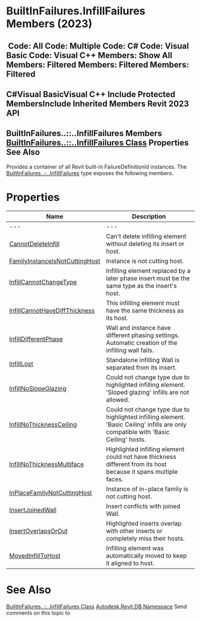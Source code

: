 # BuiltInFailures.InfillFailures Members (2023)

﻿
 Code: All Code: Multiple Code: C# Code: Visual Basic Code: Visual C++  Members: Show All Members: Filtered Members: Filtered Members: Filtered   
---  
C#Visual BasicVisual C++
Include Protected MembersInclude Inherited Members
Revit 2023 API  
---  
BuiltInFailures..::..InfillFailures Members  
[BuiltInFailures..::..InfillFailures Class](13a26a89-322c-ef1a-f5f1-8cd481ee4ba0.md "BuiltInFailures.InfillFailures Class") Properties See Also  
---  
Provides a container of all Revit built-in FailureDefinitionId instances.
The [BuiltInFailures..::..InfillFailures](13a26a89-322c-ef1a-f5f1-8cd481ee4ba0.md "BuiltInFailures.InfillFailures Class") type exposes the following members.
# Properties
| Name | Description |
| --- | --- |
| --- | --- | --- |
| [CannotDeleteInfill](914040e3-dcd3-b686-53a9-b93b93aa16fb.md "CannotDeleteInfill Property") | Can't delete infilling element without deleting its insert or host. |
| [FamilyInstanceIsNotCuttingHost](fd95a0c2-367e-00cb-69c3-812819d35e1c.md "FamilyInstanceIsNotCuttingHost Property") | Instance is not cutting host. |
| [InfillCannotChangeType](877afc0f-3a3a-484b-0361-65a5738cdab3.md "InfillCannotChangeType Property") | Infilling element replaced by a later phase insert must be the same type as the insert's host. |
| [InfillCannotHaveDiffThickness](69e99bb2-78d2-d3e0-af2e-71084838b771.md "InfillCannotHaveDiffThickness Property") | This infilling element must have the same thickness as its host. |
| [InfillDifferentPhase](7df3db53-ead3-daca-4174-602548754230.md "InfillDifferentPhase Property") | Wall and instance have different phasing settings. Automatic creation of the infilling wall fails. |
| [InfillLost](bd49fc31-fcc7-8440-bfba-e3047688a6f5.md "InfillLost Property") | Standalone infilling Wall is separated from its insert. |
| [InfillNoSlopeGlazing](00feb0be-205e-2c2d-abdf-939d3a672fb5.md "InfillNoSlopeGlazing Property") | Could not change type due to highlighted infilling element. 'Sloped glazing' infills are not allowed. |
| [InfillNoThicknessCeiling](f5c1f72a-852f-b090-a83e-871619fcd092.md "InfillNoThicknessCeiling Property") | Could not change type due to highlighted infilling element. 'Basic Ceiling' infills are only compatible with 'Basic Ceiling' hosts. |
| [InfillNoThicknessMultiface](7930961a-26d0-fa5d-60c1-0598db0896fe.md "InfillNoThicknessMultiface Property") | Highlighted infilling element could not have thickness different from its host because it spans multiple faces. |
| [InPlaceFamilyNotCuttingHost](d19b81bb-d410-2798-b78a-8b22fa10597e.md "InPlaceFamilyNotCuttingHost Property") | Instance of in-place family is not cutting host. |
| [InsertJoinedWall](f0b21b56-7868-cb17-6436-23adc86199d5.md "InsertJoinedWall Property") | Insert conflicts with joined Wall. |
| [InsertOverlapsOrOut](206e7d23-9a5b-7631-ac1d-895bdef74419.md "InsertOverlapsOrOut Property") | Highlighted inserts overlap with other inserts or completely miss their hosts. |
| [MovedInfillToHost](03424834-8711-9e91-367b-8c414dc092d3.md "MovedInfillToHost Property") | Infilling element was automatically moved to keep it aligned to host. |

# See Also
[BuiltInFailures..::..InfillFailures Class](13a26a89-322c-ef1a-f5f1-8cd481ee4ba0.md "BuiltInFailures.InfillFailures Class")
[Autodesk.Revit.DB Namespace](87546ba7-461b-c646-cbb1-2cb8f5bff8b2.md "Autodesk.Revit.DB Namespace")
Send comments on this topic to 